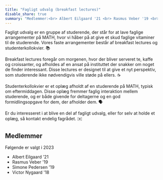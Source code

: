 ```yaml
---
title: "Fagligt udvalg (breakfast lectures)"
disable_share: true
summary: "Medlemmer:<br> Albert Eilgaard '21 <br> Rasmus Veber '19 <br> Simone Pedersen '19 <br> Victor Nyaard '18"
---
```


Fagligt udvalg er en gruppe af studerende, der står for at lave faglige arrangementer på MATH, hvor vi håber på at give et skud faglige vitaminer til de studerende. Vores faste arrangementer består af breakfast lectures og studenterkollokvier. 📚

Breakfast lectures foregår om morgenen, hvor der bliver serveret te, kaffe og croissanter, og afholdes af en ansat på instituttet der snakker om noget de finder interessant. Disse lectures er designet til at give et nyt perspektiv, som studerende ikke nødvendigvis ville støde på ellers. ☕

Studenterkollokvier er et oplæg afholdt af en studerende på MATH, typisk om eftermiddagen. Disse oplæg fremmer faglig interaktion mellem studerende, og er både givende for deltagerne og en god formidlingsopgave for dem, der afholder dem. 🗣️

Er du interesseret i at blive en del af fagligt udvalg, eller for selv at holde et oplæg, så kontakt endelig fagrådet. ✉️

## Medlemmer 

Følgende er valgt i 2023

- Albert Eilgaard '21
- Rasmus Veber '19
- Simone Pedersen '19
- Victor Nygaard '18
